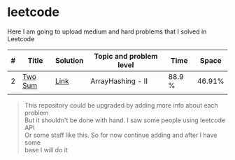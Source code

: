 # leetcode
Here I am going to upload medium and hard problems that I solved in Leetcode

| # | Title | Solution | Topic and problem level | Time | Space |
|---| ----- | -------- | ----------------------- | ---- | ----- |
| 2 | [Two Sum](https://leetcode.com/problems/add-two-numbers/) | [Link](https://github.com/Akadil/leetcode/blob/main/arrayHashing/2_addTwoNumbers.py) | ArrayHashing - II | 88.9 % | 46.91% |
| |  |  |  |  |  | 

> This repository could be upgraded by adding more info about each problem \
> But it shouldn't be done with hand. I saw some people using leetcode API \
> Or some staff like this. So for now continue adding and after I have some \
> base I will do it
